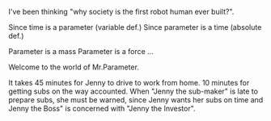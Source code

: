 I've been thinking "why society is the first robot human ever built?".

Since time is a parameter (variable def.)
Since parameter is a time  (absolute def.)

Parameter is a mass
Parameter is a force
...

Welcome to the world of Mr.Parameter.

It takes 45 minutes for Jenny to drive to work from home. 10 minutes for getting subs on the way accounted. When "Jenny the sub-maker" is late to prepare subs, she must be warned, since Jenny wants her subs on time and Jenny the Boss" is concerned with "Jenny the Investor".